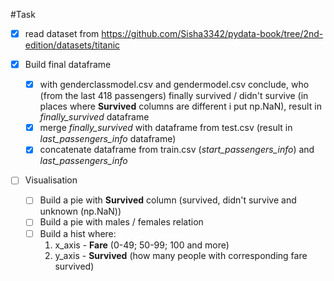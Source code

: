 #Task
- [x] read dataset from 
https://github.com/Sisha3342/pydata-book/tree/2nd-edition/datasets/titanic

- [x] Build final dataframe
    - [x] with genderclassmodel.csv and gendermodel.csv 
        conclude, who (from the last 418 passengers) finally survived / didn't survive
        (in places where **Survived** columns are different i put np.NaN), result in *finally_survived* dataframe
    - [x] merge *finally_survived* with dataframe from test.csv (result in *last_passengers_info* dataframe)
    - [x] concatenate dataframe from train.csv (*start_passengers_info*) and *last_passengers_info*
- [ ] Visualisation
    - [ ] Build a pie with **Survived** column (survived, didn't survive and unknown (np.NaN))
    - [ ] Build a pie with males / females relation
    - [ ] Build a hist where: 
        1) x_axis - **Fare** (0-49; 50-99; 100 and more)
        2) y_axis - **Survived** (how many people with corresponding fare survived)